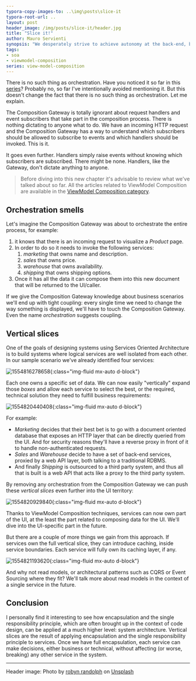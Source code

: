 ```yaml
---
typora-copy-images-to: ..\img\posts\slice-it
typora-root-url: ..
layout: post
header_image: /img/posts/slice-it/header.jpg
title: "Slice it!"
author: Mauro Servienti
synopsis: "We desperately strive to achieve autonomy at the back-end, but not so much when it comes to front-ends. Using ViewModel Composition techniques we can achieve autonomy at the front-end as well. There should not be any such thing as orchestration though."
tags:
- soa
- viewmodel-composition
series: view-model-composition
---
```


There is no such thing as orchestration. Have you noticed it so far in this [series](https://milestone.topics.it/categories/view-model-composition)? Probably no, so far I've intentionally avoided mentioning it. But this doesn't change the fact that there is no such thing as orchestration. Let me explain.

The Composition Gateway is totally ignorant about request handlers and event subscribers that take part in the composition process. There is nothing dictating to anyone what to do. We have an incoming HTTP request and the Composition Gateway has a way to understand which subscribers should be allowed to subscribe to events and which handlers should be invoked. This is it.

It goes even further. Handlers simply raise events without knowing which subscribers are subscribed. There might be none. Handlers, like the Gateway, don't dictate anything to anyone.

> Before diving into this new chapter it's advisable to review what we've talked about so far. All the articles related to ViewModel Composition are available in the [ViewModel Composition category](/categories/view-model-composition.html).

## Orchestration smells

Let's imagine the Composition Gateway was about to orchestrate the entire process, for example:

1. it knows that there is an incoming request to visualize a *Product* page.
2. In order to do so it needs to invoke the following services:
   1. *marketing* that owns name and description.
   2. *sales* that owns price.
   3. *warehouse* that owns availability.
   4. *shipping* that owns shipping options.
3. Once it has all the data it can compose them into this new document that will be returned to the UI/caller.

If we give the Composition Gateway knowledge about business scenarios we'll end up with tight coupling: every single time we need to change the way something is displayed, we'll have to touch the Composition Gateway. Even the name _orchestration_ suggests coupling.

## Vertical slices

One of the goals of designing systems using Services Oriented Architecture is to build systems where logical services are well isolated from each other. In our sample scenario we've already identified four services:

![1554816278658](/img/posts/slice-it/1554816278658.png){:class="img-fluid mx-auto d-block"}

Each one owns a specific set of data. We can now easily "vertically" expand those *boxes* and allow each service to select the best, or the required, technical solution they need to fulfill business requirements:

![1554820440408](/img/posts/slice-it/1554820440408.png){:class="img-fluid mx-auto d-block"}

For example:

* *Marketing* decides that their best bet is to go with a document oriented database that exposes an HTTP layer that can be directly queried from the UI. And for security reasons they'll have a reverse proxy in front of it to handle non-authenticated requests.
* *Sales* and *Warehouse* decide to have a set of back-end services, proxied by a web API layer, both talking to a traditional RDBMS.
* And finally *Shipping* is outsourced to a third party system, and thus all that is built is a web API that acts like a proxy to the third party system.

By removing any orchestration from the Composition Gateway we can push these *vertical slices* even further into the UI territory:

![1554820929840](/img/posts/slice-it/1554820929840.png){:class="img-fluid mx-auto d-block"}

Thanks to ViewModel Composition techniques, services can now own part of the UI, at the least the part related to composing data for the UI. We'll dive into the UI-specific part in the future.

But there are a couple of more things we gain from this approach. If services own the full vertical slice, they can introduce caching, inside service boundaries. Each service will fully own its caching layer, if any.

![1554821193620](/img/posts/slice-it/1554821193620.png){:class="img-fluid mx-auto d-block"}

And why not read models, or architectural patterns such as CQRS or Event Sourcing where they fit? We'll talk more about read models in the context of a single service in the future.

## Conclusion

I personally find it interesting to see how encapsulation and the single responsibility principle, which are often brought up in the context of code design, can be applied at a much higher level: system architecture. Vertical slices are the result of applying encapsulation and the single responsibility principle to services. Once we have full encapsulation, each service can make decisions, either business or technical, without affecting (or worse, breaking) any other service in the system.

---

Header image: Photo by [robyn randolph](https://unsplash.com/photos/kSYWR4iatNk?utm_source=unsplash&utm_medium=referral&utm_content=creditCopyText) on [Unsplash](https://unsplash.com/search/photos/slice?utm_source=unsplash&utm_medium=referral&utm_content=creditCopyText)
